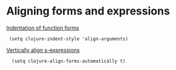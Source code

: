 # Aligning forms and expressions

[Indentation of function forms](https://github.com/clojure-emacs/clojure-mode#indentation-of-function-forms)

```elisp
 (setq clojure-indent-style 'align-arguments)
```

[Vertically align s-expressions](https://github.com/clojure-emacs/clojure-mode#vertical-alignment)


```elisp
  (setq clojure-align-forms-automatically t)
```
